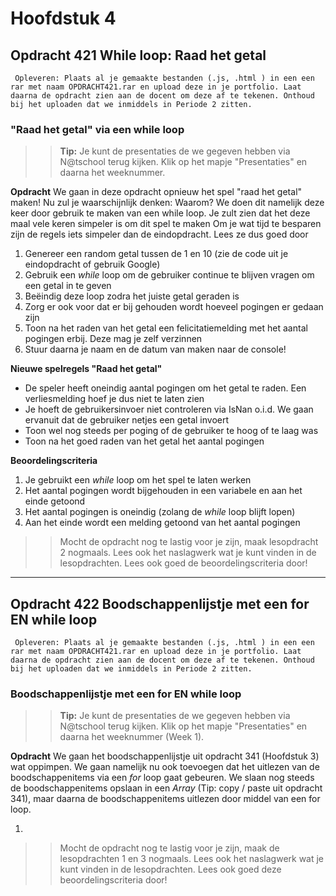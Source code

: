 # Hoofdstuk 4

## Opdracht 421 While loop: Raad het getal

`` Opleveren: Plaats al je gemaakte bestanden (.js, .html ) in een een rar met naam OPDRACHT421.rar en upload deze in je portfolio. Laat daarna de opdracht zien aan de docent om deze af te tekenen. Onthoud bij het uploaden dat we inmiddels in Periode 2 zitten.``

### "Raad het getal" via een while loop

>> **Tip:** Je kunt de presentaties de we gegeven hebben via N@tschool terug kijken. Klik op het mapje "Presentaties" en daarna het weeknummer.

**Opdracht**
We gaan in deze opdracht opnieuw het spel "raad het getal" maken! Nu zul je waarschijnlijk denken: Waarom? 
We doen dit namelijk deze keer door gebruik te maken van een while loop. Je zult zien dat het deze maal vele keren simpeler is om dit spel te maken
Om je wat tijd te besparen zijn de regels iets simpeler dan de eindopdracht. Lees ze dus goed door

1. Genereer een random getal tussen de 1 en 10 (zie de code uit je eindopdracht of gebruik Google)
2. Gebruik een *while* loop om de gebruiker continue te blijven vragen om een getal in te geven
3. Beëindig deze loop zodra het juiste getal geraden is
4. Zorg er ook voor dat er bij gehouden wordt hoeveel pogingen er gedaan zijn
5. Toon na het raden van het getal een felicitatiemelding met het aantal pogingen erbij. Deze mag je zelf verzinnen
6. Stuur daarna je naam en de datum van maken naar de console!

**Nieuwe spelregels "Raad het getal"**
- De speler heeft oneindig aantal pogingen om het getal te raden. Een verliesmelding hoef je dus niet te laten zien
- Je hoeft de gebruikersinvoer niet controleren via IsNan o.i.d. We gaan ervanuit dat de gebruiker netjes een getal invoert
- Toon wel nog steeds per poging of de gebruiker te hoog of te laag was
- Toon na het goed raden van het getal het aantal pogingen

**Beoordelingscriteria**
1. Je gebruikt een *while* loop om het spel te laten werken
2. Het aantal pogingen wordt bijgehouden in een variabele en aan het einde getoond
3. Het aantal pogingen is oneindig (zolang de *while* loop blijft lopen)
4. Aan het einde wordt een melding getoond van het aantal pogingen

>> Mocht de opdracht nog te lastig voor je zijn, maak lesopdracht 2 nogmaals. Lees ook het naslagwerk wat je kunt vinden in de lesopdrachten. Lees ook goed de beoordelingscriteria door!


---

## Opdracht 422 Boodschappenlijstje met een for EN while loop

`` Opleveren: Plaats al je gemaakte bestanden (.js, .html ) in een een rar met naam OPDRACHT421.rar en upload deze in je portfolio. Laat daarna de opdracht zien aan de docent om deze af te tekenen. Onthoud bij het uploaden dat we inmiddels in Periode 2 zitten.``

### Boodschappenlijstje met een for EN while loop

>> **Tip:** Je kunt de presentaties de we gegeven hebben via N@tschool terug kijken. Klik op het mapje "Presentaties" en daarna het weeknummer (Week 1). 

**Opdracht**
We gaan het boodschappenlijstje uit opdracht 341 (Hoofdstuk 3) wat oppimpen. We gaan namelijk nu ook toevoegen dat het uitlezen van de boodschappenitems via een *for* loop gaat gebeuren.
We slaan nog steeds de boodschappenitems opslaan in een *Array* (Tip: copy / paste uit opdracht 341), maar daarna de boodschappenitems uitlezen door middel van een for loop.

1.  


>> Mocht de opdracht nog te lastig voor je zijn, maak de lesopdrachten 1 en 3 nogmaals. Lees ook het naslagwerk wat je kunt vinden in de lesopdrachten. Lees ook goed deze beoordelingscriteria door!

